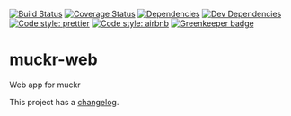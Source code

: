 [![Build Status](https://img.shields.io/travis/cjolowicz/muckr-web.svg?style=flat-square)](https://travis-ci.org/cjolowicz/muckr-web)
[![Coverage Status](https://img.shields.io/coveralls/cjolowicz/muckr-web.svg?style=flat-square)](https://coveralls.io/github/cjolowicz/muckr-web?branch=master)
[![Dependencies](https://img.shields.io/david/cjolowicz/muckr-web.svg?style=flat-square)](https://david-dm.org/cjolowicz/muckr-web)
[![Dev Dependencies](https://img.shields.io/david/dev/cjolowicz/muckr-web.svg?style=flat-square)](https://david-dm.org/cjolowicz/muckr-web?type=dev)
[![Code style: prettier](https://img.shields.io/badge/code_style-prettier-ff69b4.svg?style=flat-square)](https://github.com/prettier/prettier)
[![Code style: airbnb](https://img.shields.io/badge/code%20style-airbnb-brightgreen.svg?style=flat-square)](https://github.com/airbnb/javascript) [![Greenkeeper badge](https://badges.greenkeeper.io/cjolowicz/muckr-web.svg)](https://greenkeeper.io/)

# muckr-web
Web app for muckr

This project has a [changelog](CHANGELOG.md).
